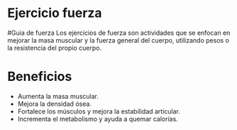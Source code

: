 # Ejercicio fuerza

#Guia de fuerza
Los ejercicios de fuerza son actividades que se enfocan en mejorar la masa muscular y la fuerza general del cuerpo, utilizando pesos o la resistencia del propio cuerpo.

# Beneficios
- Aumenta la masa muscular.
- Mejora la densidad ósea.
- Fortalece los músculos y mejora la estabilidad articular.
- Incrementa el metabolismo y ayuda a quemar calorías.
